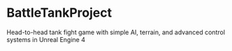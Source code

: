 # BattleTankProject
Head-to-head tank fight game with simple AI, terrain, and advanced control systems in Unreal Engine 4
